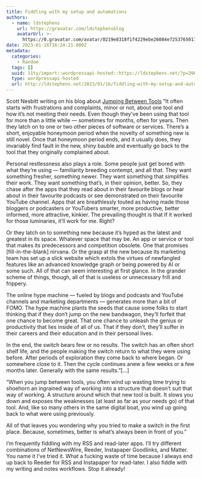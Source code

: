 ```yaml
---
title: Fiddling with my setup and automations
authors:
  - name: ldstephens
    url: https://gravatar.com/ldstephensblog
    avatarUrl: >-
      https://0.gravatar.com/avatar/0219e8318f1f4229ebe26084e7253765017f43ca0c631be37dc6d0b8ad6e40a4?s=96&d=identicon&r=G
date: 2023-01-16T16:24:21.000Z
metadata:
  categories:
    - Random
  tags: []
  uuid: 11ty/import::wordpressapi-hosted::https://ldstephens.net/?p=3963
  type: wordpressapi-hosted
  url: http://ldstephens.net/2023/01/16/fiddling-with-my-setup-and-automations/
---
```

Scott Nesbitt writing on his blog about [Jumping Between Tools](https://weeklymusings.net/weekly-musings-183) “It often starts with frustrations and complaints, minor or not, about one tool and how it’s not meeting their needs. Even though they’ve been using that tool for more than a little while — sometimes for months, often for years. Then they latch on to one or two other pieces of software or services. There’s a short, enjoyable honeymoon period when the novelty of something new is still novel. Once that honeymoon period ends, and it usually does, they invariably find fault in the new, shiny bauble and eventually go back to the tool that they originally complained about.

Personal restlessness also plays a role. Some people just get bored with what they’re using — familiarity breeding contempt, and all that. They want something fresher, something newer. They want something that simplifies their work. They want something that’s, in their opinion, better. So, they chase after the apps that they read about in their favourite blogs or hear about in their favourite podcasts or see demonstrated on their favourite YouTube channel. Apps that are breathlessly touted as having made those bloggers or podcasters or YouTubers smarter, more productive, better informed, more attractive, kinkier. The prevailing thought is that If it worked for those luminaries, it’ll work for me. Right?

Or they latch on to something new because it’s hyped as the latest and greatest in its space. Whatever space that may be. An app or service or tool that makes its predecessors and competition obsolete. One that promises \[fill-in-the-blank\] nirvana. Or the grasp at the new because its marketing team has set up a slick website which extols the virtues of newfangled features like an advanced knowledge graph or being powered by AI or some such. All of that can seem interesting at first glance. In the grander scheme of things, though, all of that is useless or unnecessary frill and frippery.

The online hype machine — fueled by blogs and podcasts and YouTube channels and marketing departments — generates more than a bit of FOMO. The hype machine plants the seeds that cause some folks to start thinking that if they don’t jump on the new bandwagon, they’ll forfeit that one chance to become great. That one chance to unleash the genius or productivity that lies inside of all of us. That if they don’t, they’ll suffer in their careers and their education and in their personal lives.

In the end, the switch bears few or no results. The switch has an often short shelf life, and the people making the switch return to what they were using before. After periods of exploration they come back to where began. Or somewhere close to it. Then the cycle continues anew a few weeks or a few months later. Generally with the same results.”\[…\]

“When you jump between tools, you often wind up wasting time trying to shoehorn an ingrained way of working into a structure that doesn’t suit that way of working. A structure around which that new tool is built. It slows you down and exposes the weaknesses (at least as far as your needs go) of that tool. And, like so many others in the same digital boat, you wind up going back to what were using previously.

All of that leaves you wondering why you tried to make a switch in the first place. Because, sometimes, better is what’s always been in front of you.”

I’m frequently fiddling with my RSS and read-later apps. I’ll try different combinations of NetNewsWire, Reeder, Instapaper Goodlinks, and Matter. You name it I’ve tried it. What a fucking waste of time because I always end up back to Reeder for RSS and Instapaper for read-later. I also fiddle with my writing and notes workflows. Stop it already!